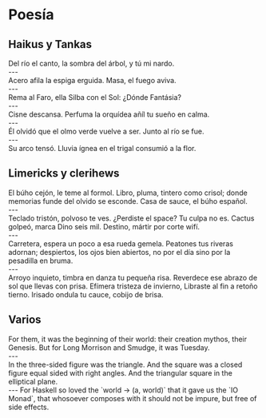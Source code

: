 # Poesía

## Haikus y Tankas

<div class="poem">
Del río el canto,
    la sombra del árbol,
y tú mi nardo.
</div>
---
<div class="poem">
Acero afila
    la espiga erguida. Masa,
el fuego aviva.
</div>
---
<div class="poem">
Rema al Faro,
    ella Silba con el Sol:
¿Dónde Fantásia?
</div>
---
<div class="poem">
Cisne descansa.
    Perfuma la orquídea añíl
tu sueño en calma.
</div>
---
<div class="poem">
Él olvidó que el
    olmo verde vuelve a ser.
Junto al río se fue.
</div>
---
<div class="poem">
Su arco tensó.
    Lluvia ígnea en el trigal
consumió a la flor.
</div>


## Limericks y clerihews

<div class="poem">
El búho cejón, le teme al formol.
Libro, pluma, tintero como crisol;
    donde memorias funde
    del olvido se esconde.
Casa de sauce, el búho español.
</div>
---
<div class="poem">
Teclado tristón, polvoso te ves.
    ¿Perdiste el space? Tu culpa no es.
Cactus golpeó, marca Dino seis mil.
    Destino, mártir por corte wifí.
</div>
---
<div class="poem">
Carretera, espera un poco a esa rueda gemela.
    Peatones tus riveras adornan;
    despiertos, los ojos bien abiertos,
no por el día sino por la pesadilla en bruma.
</div>
---
<div class="poem">
Arroyo inquieto, timbra en danza tu pequeña risa.
Reverdece ese abrazo de sol que llevas con prisa.
    Efímera tristeza de invierno,
    Libraste al fin a retoño tierno.
Irisado ondula tu cauce, cobijo de brisa.
</div>


## Varios

<div class="poem">
For them, it was the beginning of their world:
    their creation mythos, their Genesis.
But for Long Morrison and Smudge, it was Tuesday.
</div>
---
<div class="poem">
In the three-sided figure was the triangle.
And the square was a closed figure equal sided with right angles.
And the triangular square in the elliptical plane.
</div>
---
For Haskell so loved the `world -> (a, world)` that it gave us the
`IO Monad`, that whosoever composes with it should not be impure,
but free of side effects.
